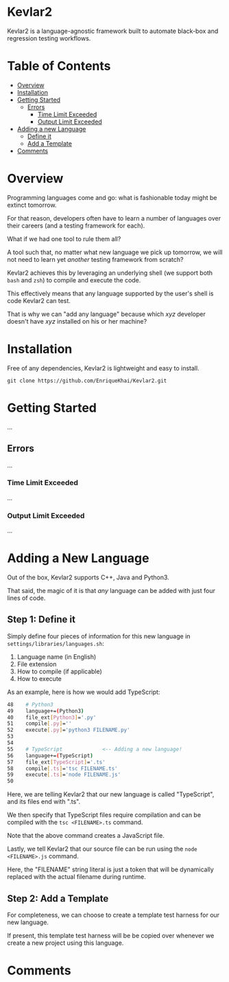 # Kevlar2

Kevlar2 is a language-agnostic framework built to 
automate black-box and regression testing workflows.

# Table of Contents

  - [Overview](#overview)
  - [Installation](#installation)
  - [Getting Started](#getting-started)
    - [Errors](#errors)
      - [Time Limit Exceeded](#time-limit-exceeded)
      - [Output Limit Exceeded](#output-limit-exceeded)
  - [Adding a new Language](#adding-a-new-language)
    - [Define it](#define-it)
    - [Add a Template](#add-a-template)
  - [Comments](#comments)

# Overview

Programming languages come and go: what is fashionable
today might be extinct tomorrow.

For that reason, developers often have to learn a number
of languages over their careers (and a testing framework
for each).

What if we had one tool to rule them all?

A tool such that, no matter what new language we pick up
tomorrow, we will not need to learn yet *another* testing
framework from scratch?

Kevlar2 achieves this by leveraging an underlying shell
(we support both `bash` and `zsh`) to compile and execute
the code.

This effectively means that any language supported by the
user's shell is code Kevlar2 can test.

That is why we can "add any language" because which *xyz*
developer doesn't have *xyz* installed on his or her
machine?


# Installation

Free of any dependencies, Kevlar2 is lightweight and easy
to install.

```
git clone https://github.com/EnriqueKhai/Kevlar2.git
```

# Getting Started

...

## Errors

...

### Time Limit Exceeded

...

### Output Limit Exceeded

...

# Adding a New Language

Out of the box, Kevlar2 supports C++, Java and Python3.

That said, the magic of it is that *any* language can be
added with just four lines of code.

## Step 1: Define it

Simply define four pieces of information for this new
language in `settings/libraries/languages.sh`:

  1. Language name (in English)
  2. File extension
  3. How to compile (if applicable)
  4. How to execute

As an example, here is how we would add TypeScript:

```Bash
48    # Python3
49    language+=(Python3)
40    file_ext[Python3]='.py'
51    compile[.py]=''
52    execute[.py]='python3 FILENAME.py'
53
54
55    # TypeScript             <-- Adding a new language!
56    language+=(TypeScript)
57    file_ext[TypeScript]='.ts'
58    compile[.ts]='tsc FILENAME.ts'
59    execute[.ts]='node FILENAME.js'
50  
```

Here, we are telling Kevlar2 that our new language is
called "TypeScript", and its files end with ".ts".

We then specify that TypeScript files require compilation
and can be compiled with the `tsc <FILENAME>.ts` command.

Note that the above command creates a JavaScript file.

Lastly, we tell Kevlar2 that our source file can be run
using the `node <FILENAME>.js` command.

Here, the "FILENAME" string literal is just a token that
will be dynamically replaced with the actual filename
during runtime.

## Step 2: Add a Template

For completeness, we can choose to create a template test
harness for our new language.

If present, this template test harness will be be copied
over whenever we create a new project using this language.

# Comments